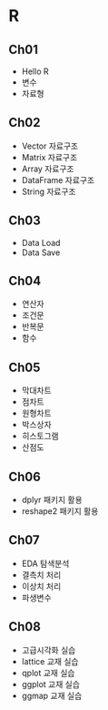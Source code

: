 # R

## Ch01

- Hello R
- 변수
- 자료형

## Ch02

- Vector 자료구조
- Matrix 자료구조
- Array 자료구조
- DataFrame 자료구조
- String 자료구조

## Ch03

- Data Load
- Data Save

## Ch04

- 연산자
- 조건문
- 반복문
- 함수

## Ch05

- 막대차트
- 점차트
- 원형차트
- 박스상자
- 히스토그램
- 산점도

## Ch06

- dplyr 패키지 활용
- reshape2 패키지 활용

## Ch07

- EDA 탐색분석
- 결측치 처리
- 이상치 처리
- 파생변수

## Ch08

- 고급시각화 실습
- lattice 교재 실습
- qplot 교재 실습
- ggplot 교재 실습
- ggmap 교재 실습
